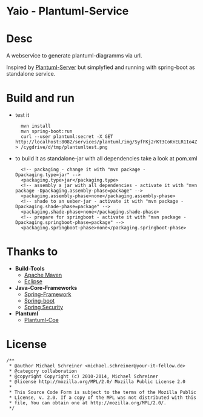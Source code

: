 Yaio - Plantuml-Service
=====================

# Desc
A webservice to generate plantuml-diagramms via url.

Inspired by [Plantuml-Server](https://github.com/plantuml/plantuml-server) but simplyfied and running with spring-boot as standalone service. 

# Build and run
- test it

        mvn install
        mvn spring-boot:run
        curl --user plantuml:secret -X GET http://localhost:8082/services/plantuml/img/SyfFKj2rKt3CoKnELR1Io4ZDoSa70000 > /cygdrive/d/tmp/plantumltest.png

- to build it as standalone-jar with all dependencies take a look at pom.xml

        <!-- packaging - change it with "mvn package -Dpackaging.type=jar" -->
        <packaging.type>jar</packaging.type>
        <!-- assembly a jar with all dependencies - activate it with "mvn package -Dpackaging.assembly-phase=package" -->
        <packaging.assembly-phase>none</packaging.assembly-phase>
        <!-- shade to an ueber-jar - activate it with "mvn package -Dpackaging.shade-phase=package" -->
        <packaging.shade-phase>none</packaging.shade-phase>
        <!-- prepare for springboot - activate it with "mvn package -Dpackaging.springboot-phase=package" -->
        <packaging.springboot-phase>none</packaging.springboot-phase>


# Thanks to
- **Build-Tools**
    - [Apache Maven](https://github.com/apache/maven)
    - [Eclipse](http://eclipse.org/)
- **Java-Core-Frameworks**
    - [Spring-Framework](https://github.com/spring-projects/spring-framework)
    - [Spring-boot](https://github.com/spring-projects/spring-boot)
    - [Spring Security](https://github.com/spring-projects/spring-security)
- **Plantuml**
    - [Plantuml-Coe](https://github.com/plantuml/plantuml)

# License
    /**
     * @author Michael Schreiner <michael.schreiner@your-it-fellow.de>
     * @category collaboration
     * @copyright Copyright (c) 2010-2014, Michael Schreiner
     * @license http://mozilla.org/MPL/2.0/ Mozilla Public License 2.0
     *
     * This Source Code Form is subject to the terms of the Mozilla Public
     * License, v. 2.0. If a copy of the MPL was not distributed with this
     * file, You can obtain one at http://mozilla.org/MPL/2.0/.
     */
